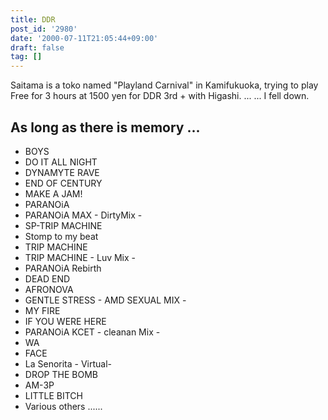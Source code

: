```yaml
---
title: DDR
post_id: '2980'
date: '2000-07-11T21:05:44+09:00'
draft: false
tag: []
---
```


Saitama is a toko named "Playland Carnival" in Kamifukuoka, trying to play Free for 3 hours at 1500 yen for DDR 3rd + with Higashi. ... ... I fell down.

## As long as there is memory ...

*   BOYS
*   DO IT ALL NIGHT
*   DYNAMYTE RAVE
*   END OF CENTURY
*   MAKE A JAM!
*   PARANOiA
*   PARANOiA MAX - DirtyMix -
*   SP-TRIP MACHINE
*   Stomp to my beat
*   TRIP MACHINE
*   TRIP MACHINE - Luv Mix -
*   PARANOiA Rebirth
*   DEAD END
*   AFRONOVA
*   GENTLE STRESS - AMD SEXUAL MIX -
*   MY FIRE
*   IF YOU WERE HERE
*   PARANOiA KCET - cleanan Mix -
*   WA
*   FACE
*   La Senorita - Virtual-
*   DROP THE BOMB
*   AM-3P
*   LITTLE BITCH
*   Various others ......